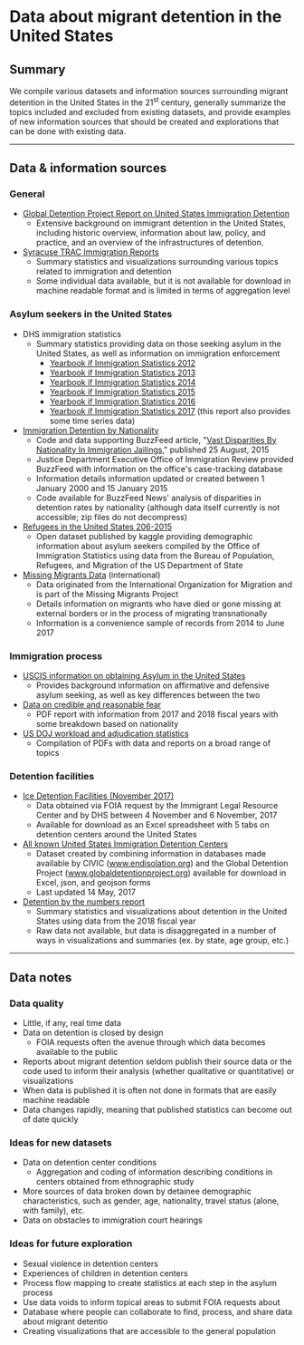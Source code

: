 # Data about migrant detention in the United States
## Summary

We compile various datasets and information sources surrounding migrant detention in the United States in the 21<sup>st</sup> century, generally summarize the topics included and excluded from existing datasets, and provide examples of new information sources that should be created and explorations that can be done with existing data.

---

## Data & information sources
### General
* [Global Detention Project Report on United States Immigration Detention](https://www.globaldetentionproject.org/countries/americas/united-states)
    * Extensive background on immigrant detention in the United States, including historic overview, information about law, policy, and practice, and an overview of the infrastructures of detention.
* [Syracuse TRAC Immigration Reports](https://trac.syr.edu/phptools/reports/reports.php?layer=immigration&report_type=report)
    * Summary statistics and visualizations surrounding various topics related to immigration and detention
    * Some individual data available, but it is not available for download in machine readable format and is limited in terms of aggregation level
### Asylum seekers in the United States
* DHS immigration statistics
    * Summary statistics providing data on those seeking asylum in the United States, as well as information on immigration enforcement 
        * [Yearbook if Immigration Statistics 2012](https://www.dhs.gov/immigration-statistics/yearbook/2012)
        * [Yearbook if Immigration Statistics 2013](https://www.dhs.gov/immigration-statistics/yearbook/2013)
        * [Yearbook if Immigration Statistics 2014](https://www.dhs.gov/immigration-statistics/yearbook/2014)
        * [Yearbook if Immigration Statistics 2015](https://www.dhs.gov/immigration-statistics/yearbook/2015)
        * [Yearbook if Immigration Statistics 2016](https://www.dhs.gov/immigration-statistics/yearbook/2016)
        * [Yearbook if Immigration Statistics 2017](https://www.dhs.gov/immigration-statistics/yearbook/2017) (this report also provides some time series data)
* [Immigration Detention by Nationality](https://github.com/BuzzFeedNews/2015-08-immigrant-detention/)
    * Code and data supporting BuzzFeed article, "[Vast Disparities By Nationality In Immigration Jailings](https://www.buzzfeednews.com/article/davidnoriega/vast-disparities-by-nationality-in-immigration-jailings)," published 25 August, 2015
    * Justice Department Executive Office of Immigration Review provided BuzzFeed with information on the office's case-tracking database
    * Information details information updated or created between 1 January 2000 and 15 January 2015
    * Code available for BuzzFeed News' analysis of disparities in detention rates by nationality (although data itself currently is not accessible; zip files do not decompress)
* [Refugees in the United States 206-2015](https://www.kaggle.com/dhs/refugee-report)
    * Open dataset published by kaggle providing demographic information about asylum seekers compiled by the Office of Immigration Statistics using data from the Bureau of Population, Refugees, and Migration of the US Department of State
* [Missing Migrants Data](https://www.kaggle.com/jmataya/missingmigrants) (international)
    * Data originated from the International Organization for Migration and is part of the Missing Migrants Project
    * Details information on migrants who have died or gone missing at external borders or in the process of migrating transnationally
    * Information is a convenience sample of records from 2014 to June 2017
### Immigration process
* [USCIS information on obtaining Asylum in the United States](https://www.uscis.gov/humanitarian/refugees-asylum/asylum/obtaining-asylum-united-states)
    * Provides background information on affirmative and defensive asylum seeking, as well as key differences between the two
* [Data on credible and reasonable fear](https://www.uscis.gov/sites/default/files/USCIS/Outreach/PED_CFandRFstats09302018.pdf)
    * PDF report with information from 2017 and 2018 fiscal years with some breakdown based on nationality
* [US DOJ workload and adjudication statistics](https://www.justice.gov/eoir/workload-and-adjudication-statistics)
    * Compilation of PDFs with data and reports on a broad range of topics
### Detention facilities
* [Ice Detention Facilities (November 2017)](https://immigrantjustice.org/ice-detention-facilities-november-2017)
    * Data obtained via FOIA request by the Immigrant Legal Resource Center and by DHS between 4 November and 6 November, 2017
    * Available for download as an Excel spreadsheet with 5 tabs on detention centers around the United States
* [All known United States Immigration Detention Centers](https://github.com/nsriv/US-Immigration-Detention-Centers)
    * Dataset created by combining information in databases made available by CIVIC (www.endisolation.org) and the Global Detention Project (www.globaldetentionproject.org) available for download in Excel, json, and geojson forms
    * Last updated 14 May, 2017
* [Detention by the numbers report](https://www.freedomforimmigrants.org/detention-statistics)
    * Summary statistics and visualizations about detention in the United States using data from the 2018 fiscal year
    * Raw data not available, but data is disaggregated in a number of ways in visualizations and summaries (ex. by state, age group, etc.)

---

## Data notes
### Data quality
* Little, if any, real time data
* Data on detention is closed by design
    * FOIA requests often the avenue through which data becomes available to the public
* Reports about migrant detention seldom publish their source data or the code used to inform their analysis (whether qualitative or quantitative) or visualizations
* When data is published it is often not done in formats that are easily machine readable
* Data changes rapidly, meaning that published statistics can become out of date quickly
### Ideas for new datasets
* Data on detention center conditions
    * Aggregation and coding of information describing conditions in centers obtained from ethnographic study
* More sources of data broken down by detainee demographic characteristics, such as gender, age, nationality, travel status (alone, with family), etc.
* Data on obstacles to immigration court hearings
### Ideas for future exploration
* Sexual violence in detention centers
* Experiences of children in detention centers
* Process flow mapping to create statistics at each step in the asylum process
* Use data voids to inform topical areas to submit FOIA requests about
* Database where people can collaborate to find, process, and share data about migrant detentio
* Creating visualizations that are accessible to the general population
